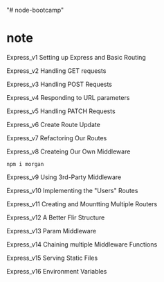"# node-bootcamp" 


# note 
 Express_v1
Setting up Express and Basic Routing

Express_v2
 Handling GET requests

 Express_v3
Handling POST Requests

Express_v4
Responding to URL parameters 

Express_v5
Handling PATCH Requests

Express_v6
Create Route Update

Express_v7
Refactoring Our Routes

Express_v8
Createing Our Own Middleware

``
npm i morgan
``

Express_v9 
Using 3rd-Party Middleware

Express_v10
Implementing the "Users" Routes

Express_v11
Creating and Mountting Multiple Routers

Express_v12
A Better Flir Structure

Express_v13
Param Middleware

Express_v14
Chaining multiple Middleware Functions

Express_v15
Serving Static Files

Express_v16
Environment Variables

